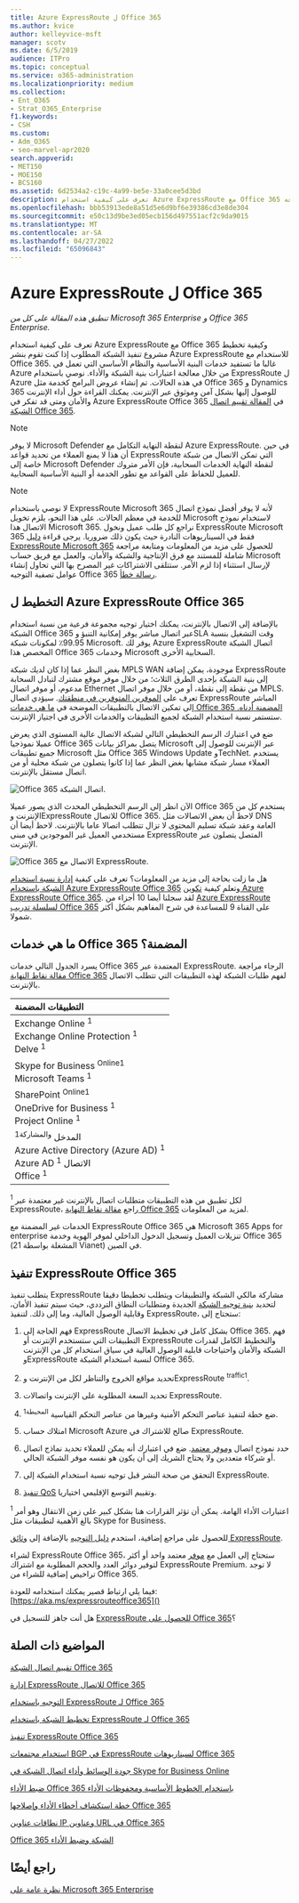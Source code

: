 ```yaml
---
title: Azure ExpressRoute ل Office 365
ms.author: kvice
author: kelleyvice-msft
manager: scotv
ms.date: 6/5/2019
audience: ITPro
ms.topic: conceptual
ms.service: o365-administration
ms.localizationpriority: medium
ms.collection:
- Ent_O365
- Strat_O365_Enterprise
f1.keywords:
- CSH
ms.custom:
- Adm_O365
- seo-marvel-apr2020
search.appverid:
- MET150
- MOE150
- BCS160
ms.assetid: 6d2534a2-c19c-4a99-be5e-33a0cee5d3bd
description: تعرف على كيفية استخدام Azure ExpressRoute مع Office 365 وتخطيط مشروع تنفيذ الشبكة إذا كنت تقوم بالنشر معه.
ms.openlocfilehash: bbb53913ede8a51d5e6d9bf6e39386cd3e8de304
ms.sourcegitcommit: e50c13d9be3ed05ecb156d497551acf2c9da9015
ms.translationtype: MT
ms.contentlocale: ar-SA
ms.lasthandoff: 04/27/2022
ms.locfileid: "65096843"
---
```

# <a name="azure-expressroute-for-office-365"></a>Azure ExpressRoute ل Office 365

*تنطبق هذه المقالة على كل من Microsoft 365 Enterprise و Office 365 Enterprise.*

تعرف على كيفية استخدام Azure ExpressRoute مع Office 365 وكيفية تخطيط مشروع تنفيذ الشبكة المطلوب إذا كنت تقوم بنشر Azure ExpressRoute للاستخدام مع Office 365. غالبا ما تستفيد خدمات البنية الأساسية والنظام الأساسي التي تعمل في Azure من خلال معالجة اعتبارات بنية الشبكة والأداء. نوصي باستخدام ExpressRoute ل Azure في هذه الحالات. تم إنشاء عروض البرامج كخدمة مثل Office 365 و Dynamics 365 للوصول إليها بشكل آمن وموثوق عبر الإنترنت. يمكنك القراءة حول أداء الإنترنت والأمان ومتى قد تفكر في Azure ExpressRoute Office 365 في [المقالة تقييم اتصال الشبكة Office 365](assessing-network-connectivity.md).

> [!NOTE]
> لا يوفر Microsoft Defender لنقطة النهاية التكامل مع Azure ExpressRoute. في حين أن هذا لا يمنع العملاء من تحديد قواعد ExpressRoute التي تمكن الاتصال من شبكة خاصة إلى Microsoft Defender لنقطة النهاية الخدمات السحابية، فإن الأمر متروك للعميل للحفاظ على القواعد مع تطور الخدمة أو البنية الأساسية السحابية.

> [!NOTE]
> لا نوصي باستخدام ExpressRoute Microsoft 365 لأنه لا يوفر أفضل نموذج اتصال للخدمة في معظم الحالات. على هذا النحو، يلزم تخويل Microsoft لاستخدام نموذج الاتصال هذا Microsoft 365. نراجع كل طلب عميل ونخول ExpressRoute Microsoft 365 فقط في السيناريوهات النادرة حيث يكون ذلك ضروريا. يرجى قراءة [دليل ExpressRoute Microsoft 365](https://aka.ms/erguide) للحصول على مزيد من المعلومات ومتابعة مراجعة شاملة للمستند مع فرق الإنتاجية والشبكة والأمان، والعمل مع فريق حساب Microsoft لإرسال استثناء إذا لزم الأمر. ستتلقى الاشتراكات غير المصرح بها التي تحاول إنشاء عوامل تصفية التوجيه Office 365 [رسالة خطأ](https://support.microsoft.com/kb/3181709).

## <a name="planning-azure-expressroute-for-office-365"></a>التخطيط ل Azure ExpressRoute Office 365

بالإضافة إلى الاتصال بالإنترنت، يمكنك اختيار توجيه مجموعة فرعية من نسبة استخدام الشبكة Office 365 عبر اتصال مباشر يوفر إمكانية التنبؤ وSLA وقت التشغيل بنسبة 99.95٪ لمكونات شبكة Microsoft. يوفر لك Azure ExpressRoute اتصال الشبكة المخصص هذا Office 365 وخدمات Microsoft السحابية الأخرى.

بغض النظر عما إذا كان لديك شبكة MPLS WAN موجودة، يمكن إضافة ExpressRoute إلى بنية الشبكة بإحدى الطرق الثلاث؛ من خلال موفر موقع مشترك لتبادل السحابة مدعوم، أو موفر اتصال Ethernet من نقطة إلى نقطة، أو من خلال موفر اتصال MPLS. تعرف على [الموفرين المتوفرين في منطقتك](/azure/expressroute/expressroute-locations). سيؤدي اتصال ExpressRoute المباشر إلى تمكين الاتصال بالتطبيقات الموضحة في [ما هي خدمات Office 365 المضمنة أدناه.](azure-expressroute.md#BKMK_WhatDoIGet) ستستمر نسبة استخدام الشبكة لجميع التطبيقات والخدمات الأخرى في اجتياز الإنترنت.

ضع في اعتبارك الرسم التخطيطي التالي لشبكة الاتصال عالية المستوى الذي يعرض عميلا نموذجيا Office 365 يتصل بمراكز بيانات Microsoft عبر الإنترنت للوصول إلى جميع تطبيقات Microsoft مثل Office 365 Windows Update وTechNet. يستخدم العملاء مسار شبكة مشابها بغض النظر عما إذا كانوا يتصلون من شبكة محلية أو من اتصال مستقل بالإنترنت.

![Office 365 اتصال الشبكة.](../media/9d8bc622-4a38-4a3b-a0f3-68657712d460.png)

الآن انظر إلى الرسم التخطيطي المحدث الذي يصور عميلا Office 365 يستخدم كل من الإنترنت وExpressRoute للاتصال Office 365. لاحظ أن بعض الاتصالات مثل DNS العامة وعقد شبكة تسليم المحتوى لا تزال تتطلب اتصالا عاما بالإنترنت. لاحظ أيضا أن مستخدمي العميل غير الموجودين في مبنى ExpressRoute المتصل يتصلون عبر الإنترنت.

![Office 365 الاتصال مع ExpressRoute.](../media/251788c4-0937-4584-9b2c-df08e11611fc.png)

هل ما زلت بحاجة إلى مزيد من المعلومات؟ تعرف على كيفية [إدارة نسبة استخدام الشبكة باستخدام Azure ExpressRoute Office 365](https://support.office.com/article/e1da26c6-2d39-4379-af6f-4da213218408) وتعلم كيفية [تكوين Azure ExpressRoute Office 365](/azure/expressroute/expressroute-faqs). لقد سجلنا أيضا 10 أجزاء من [Azure ExpressRoute لسلسلة تدريب Office 365](https://channel9.msdn.com/series/aer) على القناة 9 للمساعدة في شرح المفاهيم بشكل أكثر شمولا.

## <a name="what-office-365-services-are-included"></a>ما هي خدمات Office 365 المضمنة؟
<a name="BKMK_WhatDoIGet"> </a>

يسرد الجدول التالي خدمات Office 365 المعتمدة عبر ExpressRoute. الرجاء مراجعة [مقالة نقاط النهاية Office 365](./urls-and-ip-address-ranges.md) لفهم طلبات الشبكة لهذه التطبيقات التي تتطلب الاتصال بالإنترنت.

| التطبيقات المضمنة |
|:-----|
|Exchange Online <sup>1</sup> <br/> Exchange Online Protection <sup>1</sup> <br/> Delve <sup>1</sup> <br/> |
|Skype for Business <sup>Online1</sup> <br/> Microsoft Teams <sup>1</sup> <br/> |
|SharePoint <sup>Online1</sup> <br/> OneDrive for Business <sup>1</sup> <br/> Project Online <sup>1</sup> <br/> |
|المدخل <sup>والمشاركة1</sup> <br/> Azure Active Directory (Azure AD) <sup>1</sup> <br/> Azure AD الاتصال <sup>1</sup> <br/> Office <sup>1</sup> <br/> |

<sup>1</sup> لكل تطبيق من هذه التطبيقات متطلبات اتصال بالإنترنت غير معتمدة عبر ExpressRoute، راجع [مقالة نقاط النهاية Office 365](./urls-and-ip-address-ranges.md) لمزيد من المعلومات.

الخدمات غير المضمنة مع ExpressRoute Office 365 هي Microsoft 365 Apps for enterprise تنزيلات العميل وتسجيل الدخول الداخلي لموفر الهوية وخدمة Office 365 (المشغلة بواسطة 21 Vianet) في الصين.

## <a name="implementing-expressroute-for-office-365"></a>تنفيذ ExpressRoute Office 365

يتطلب تنفيذ ExpressRoute مشاركة مالكي الشبكة والتطبيقات ويتطلب تخطيطا دقيقا لتحديد [بنية توجيه الشبكة](https://support.office.com/article/e1da26c6-2d39-4379-af6f-4da213218408) الجديدة ومتطلبات النطاق الترددي، حيث سيتم تنفيذ الأمان، وقابلية الوصول العالية، وما إلى ذلك. لتنفيذ ExpressRoute، ستحتاج إلى:

1. فهم الحاجة إلى ExpressRoute بشكل كامل في تخطيط الاتصال Office 365. فهم التطبيقات التي ستستخدم الإنترنت أو ExpressRoute والتخطيط الكامل لقدرات الشبكة والأمان واحتياجات قابلية الوصول العالية في سياق استخدام كل من الإنترنت وExpressRoute لنسبة استخدام الشبكة Office 365.

2. تحديد مواقع الخروج والتناظر لكل من الإنترنت وExpressRoute <sup>traffic1</sup>.

3. تحديد السعة المطلوبة على الإنترنت واتصالات ExpressRoute.

4. ضع خطة لتنفيذ عناصر التحكم الأمنية وغيرها من عناصر التحكم القياسية <sup>المحيطة1</sup>.

5. امتلاك حساب Microsoft Azure صالح للاشتراك في ExpressRoute.

6. حدد نموذج اتصال [وموفر معتمد](/azure/expressroute/expressroute-locations). ضع في اعتبارك أنه يمكن للعملاء تحديد نماذج اتصال أو شركاء متعددين ولا يحتاج الشريك إلى أن يكون هو نفسه موفر الشبكة الحالي.

7. التحقق من صحة النشر قبل توجيه نسبة استخدام الشبكة إلى ExpressRoute.

8. [تنفيذ QoS](https://support.office.com/article/ExpressRoute-and-QoS-in-Skype-for-Business-Online-20c654da-30ee-4e4f-a764-8b7d8844431d) وتقييم التوسع الإقليمي اختياريا.

<sup>1</sup> اعتبارات الأداء الهامة. يمكن أن تؤثر القرارات هنا بشكل كبير على زمن الانتقال وهو أمر بالغ الأهمية لتطبيقات مثل Skype for Business.

للحصول على مراجع إضافية، استخدم [دليل التوجيه](https://support.office.com/article/Routing-with-ExpressRoute-for-Office-365-e1da26c6-2d39-4379-af6f-4da213218408) بالإضافة إلى [وثائق ExpressRoute](/azure/expressroute/expressroute-introduction).

لشراء ExpressRoute Office 365، ستحتاج إلى العمل مع [موفر](/azure/expressroute/expressroute-locations) معتمد واحد أو أكثر لتوفير دوائر العدد والحجم المطلوبة مع اشتراك ExpressRoute Premium. لا توجد تراخيص إضافية للشراء من Office 365.

فيما يلي ارتباط قصير يمكنك استخدامه للعودة: [https://aka.ms/expressrouteoffice365]()

هل أنت جاهز للتسجيل في [ExpressRoute للحصول على Office 365](https://aka.ms/ert)؟

## <a name="related-topics"></a>المواضيع ذات الصلة

[تقييم اتصال الشبكة Office 365](assessing-network-connectivity.md)

[إدارة ExpressRoute للاتصال Office 365](managing-expressroute-for-connectivity.md)

[التوجيه باستخدام ExpressRoute لـ Office 365](routing-with-expressroute.md)

[تخطيط الشبكة باستخدام ExpressRoute لـ Office 365](network-planning-with-expressroute.md)

[تنفيذ ExpressRoute Office 365](implementing-expressroute.md)

[استخدام مجتمعات BGP في ExpressRoute لسيناريوهات Office 365](bgp-communities-in-expressroute.md)

[جودة الوسائط وأداء اتصال الشبكة في Skype for Business Online](https://support.office.com/article/5fe3e01b-34cf-44e0-b897-b0b2a83f0917)

[ضبط الأداء Office 365 باستخدام الخطوط الأساسية ومحفوظات الأداء](performance-tuning-using-baselines-and-history.md)

[خطة استكشاف أخطاء الأداء وإصلاحها Office 365](performance-troubleshooting-plan.md)

[نطاقات عناوين IP وعناوين URL في Office 365](urls-and-ip-address-ranges.md)

[Office 365 الشبكة وضبط الأداء](network-planning-and-performance.md)

## <a name="see-also"></a>راجع أيضًا

[نظرة عامة على Microsoft 365 Enterprise](microsoft-365-overview.md)
